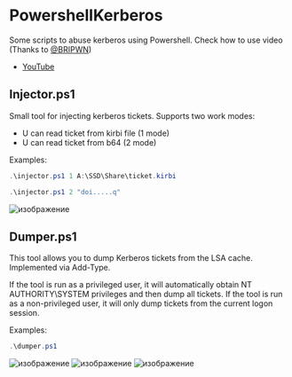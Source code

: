# PowershellKerberos
Some scripts to abuse kerberos using Powershell. Check how to use video (Thanks to [@BRIPWN](https://twitter.com/BriPwn))
- [YouTube](https://youtu.be/UvQPRFo_w54)

## Injector.ps1
Small tool for injecting kerberos tickets. Supports two work modes:
- U can read ticket from kirbi file (1 mode)
- U can read ticket from b64 (2 mode)

Examples:
```powershell
.\injector.ps1 1 A:\SSD\Share\ticket.kirbi

.\injector.ps1 2 "doi.....q"
```
![изображение](https://user-images.githubusercontent.com/92790655/233820720-87d96963-d416-477e-a7ce-68988bc6295d.png)

## Dumper.ps1
This tool allows you to dump Kerberos tickets from the LSA cache. Implemented via Add-Type.

If the tool is run as a privileged user, it will automatically obtain NT AUTHORITY\SYSTEM privileges and then dump all tickets. If the tool is run as a non-privileged user, it will only dump tickets from the current logon session.

Examples:
```powershell
.\dumper.ps1
```
![изображение](https://github.com/MzHmO/PowershellKerberos/assets/92790655/d140e573-f220-424a-bf2d-857a65df044f)
![изображение](https://github.com/MzHmO/PowershellKerberos/assets/92790655/93c7c694-0920-4811-955f-9b9e2617a10a)
![изображение](https://github.com/MzHmO/PowershellKerberos/assets/92790655/0c1cf1fa-2262-44b9-a7a4-05fc820df5ef)
